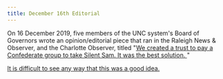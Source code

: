 ```yaml
---
title: December 16th Editorial
---
```


On 16 December 2019, five members of the UNC system's Board of Governors wrote an
opinion/editorial piece that ran in the Raleigh News & Observer, and the 
Charlotte Observer, titled "[We created a trust to pay a Confederate group to take Silent Sam. It was the best solution.
](https://www.newsobserver.com/article238369068.html)"

[It is difficult to see any way that this was a good idea.](https://twitter.com/greg_doucette/status/1206603541797855234)
